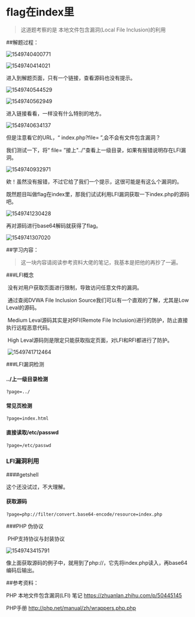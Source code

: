 # flag在index里

> 这道题考察的是 本地文件包含漏洞(Local File Inclusion)的利用

##解题过程：

![1549740400771](C:\Users\79825\Documents\GitHub\CTF-WEB-CHALLENGES\Images\1549740400771.png)

![1549740414021](C:\Users\79825\Documents\GitHub\CTF-WEB-CHALLENGES\Images\1549740414021.png)

进入到解题页面，只有一个链接，查看源码也没有提示。



![1549740544529](C:\Users\79825\Documents\GitHub\CTF-WEB-CHALLENGES\Images\1549740544529.png)

![1549740562949](C:\Users\79825\Documents\GitHub\CTF-WEB-CHALLENGES\Images\1549740562949.png)

进入链接看看，一样没有什么特别的地方。

![1549740634137](C:\Users\79825\Documents\GitHub\CTF-WEB-CHALLENGES\Images\1549740634137.png)



但是注意看它的URL，“ index.php?file= ”,会不会有文件包含漏洞？

我们测试一下，将“ file= ”接上"../"查看上一级目录，如果有报错说明存在LFI漏洞。

![1549740932971](C:\Users\79825\Documents\GitHub\CTF-WEB-CHALLENGES\Images\1549740932971.png)

欸！虽然没有报错，不过它给了我们一个提示，这很可能是有这么个漏洞的。

既然题目叫做flag在index里，那我们试试利用LFI漏洞获取一下index.php的源码吧。

![1549741230428](C:\Users\79825\Documents\GitHub\CTF-WEB-CHALLENGES\Images\1549741230428.png)

再对源码进行base64解码就获得了flag。

![1549741307020](C:\Users\79825\Documents\GitHub\CTF-WEB-CHALLENGES\Images\1549741307020.png)



##学习内容：

> 这一块内容请阅读参考资料大佬的笔记，我基本是把他的再抄了一遍。



###LFI概念

​	没有对用户获取页面进行限制，导致访问任意文件的漏洞。

​	通过查阅DVWA File Inclusion Source我们可以有一个直观的了解，尤其是Low Leval的源码。

​	Medium Leval源码其实是对RFI(Remote File Inclusion)进行的防护，防止直接执行远程恶意代码。

​	High Leval源码则是限定只能获取指定页面，对LFI和RFI都进行了防护。

​	![1549741712464](C:\Users\79825\Documents\GitHub\CTF-WEB-CHALLENGES\Images\1549741712464.png)



###LFI漏洞检测

#### ../上一级目录检测

```
?page=../
```

#### 常见页检测

```
?page=index.html
```

#### 直接读取/etc/passwd

```
?page=/etc/passwd
```



### LFI漏洞利用

####getshell

这个还没试过，不大理解。

#### 获取源码

```
?page=php://filter/convert.base64-encode/resource=index.php
```



###PHP 伪协议 

​	PHP支持协议与封装协议

![1549743415791](C:\Users\79825\Documents\GitHub\CTF-WEB-CHALLENGES\Images\1549743415791.png)

​	像上面获取源码的例子中，就用到了php://，它先将index.php读入，再base64编码后输出。



##参考资料：

PHP 本地文件包含漏洞(LFI) 笔记 https://zhuanlan.zhihu.com/p/50445145

PHP手册 http://php.net/manual/zh/wrappers.php.php



